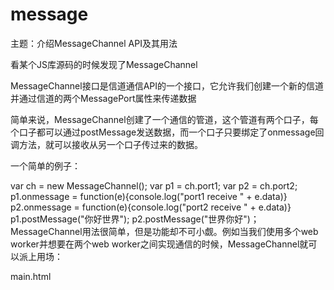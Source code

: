 # message
主题：介绍MessageChannel API及其用法

看某个JS库源码的时候发现了MessageChannel

MessageChannel接口是信道通信API的一个接口，它允许我们创建一个新的信道并通过信道的两个MessagePort属性来传递数据

简单来说，MessageChannel创建了一个通信的管道，这个管道有两个口子，每个口子都可以通过postMessage发送数据，而一个口子只要绑定了onmessage回调方法，就可以接收从另一个口子传过来的数据。

一个简单的例子：

   var ch = new MessageChannel();
   var p1 = ch.port1;
   var p2 = ch.port2;
   p1.onmessage = function(e){console.log("port1 receive " + e.data)}
   p2.onmessage = function(e){console.log("port2 receive " + e.data)}
   p1.postMessage("你好世界");
   p2.postMessage("世界你好")；
MessageChannel用法很简单，但是功能却不可小觑。例如当我们使用多个web worker并想要在两个web worker之间实现通信的时候，MessageChannel就可以派上用场：

main.html

  <script>
        var w1 = new Worker("worker1.js");
        var w2 = new Worker("worker2.js");
        var ch = new MessageChannel();
        w1.postMessage("initial port",[ch.port1]);
        w2.postMessage("initial port",[ch.port2]);
        w2.onmessage = function(e){
            console.log(e.data);
        }
  <script>
worker1.js

  var port;
   onmessage = function(e){
    if(e.data == "initial port"){
        port = e.ports[0];
    }else{
        setTimeout(function(){
            port.postMessage("this is from worker1")
        },2000)
      }
  }
worker2.js

    var port;
    onmessage = function(e){
    if(e.data == "initial port"){
        port = e.ports[0];
        port.onmessage = function(e){
            postMessage(e.data)
        }
       }
   }
在上面这个例子中，首先通过web worker的postMessage方法把两个MessageChannel的port传递给两个web woker，然后就可以通过每个port的postMessage方法传递数据了。由于在worker中无法通过console.log打出传递的数据，因此我们通过给w2绑定onmessage回调函数来验证传递是否成功。最终我们可以看到控制台中输出

this is from worker1

而传递的路径为：

w1=> ch1 => ch2 => w2

根据canisue的数据显示，目前大多数浏览器都对MessageChannel有很好的支持，所以不妨在下一个项目里面使用一下这个API吧！
